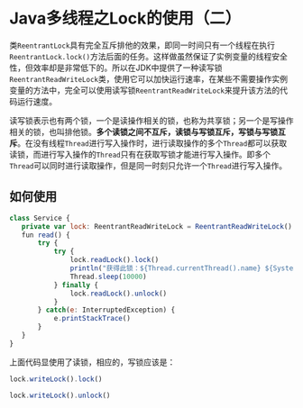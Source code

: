 # Java多线程之Lock的使用（二）

类`ReentrantLock`具有完全互斥排他的效果，即同一时间只有一个线程在执行`ReentrantLock.lock()`方法后面的任务。这样做虽然保证了实例变量的线程安全性，但效率却是非常低下的。所以在JDK中提供了一种读写锁`ReentrantReadWriteLock`类，使用它可以加快运行速率，在某些不需要操作实例变量的方法中，完全可以使用读写锁`ReentrantReadWriteLock`来提升该方法的代码运行速度。

读写锁表示也有两个锁，一个是读操作相关的锁，也称为共享锁；另一个是写操作相关的锁，也叫排他锁。**多个读锁之间不互斥，读锁与写锁互斥，写锁与写锁互斥**。在没有线程`Thread`进行写入操作时，进行读取操作的多个`Thread`都可以获取读锁，而进行写入操作的`Thread`只有在获取写锁才能进行写入操作。即多个`Thread`可以同时进行读取操作，但是同一时刻只允许一个`Thread`进行写入操作。

## 如何使用

```javascript
class Service {
   private var lock: ReentrantReadWriteLock = ReentrantReadWriteLock()
   fun read() {
       try {
           try {
               lock.readLock().lock()
               println("获得此锁：${Thread.currentThread().name} ${System.currentTimeMillis()}")
               Thread.sleep(10000)
           } finally {
               lock.readLock().unlock()
           }
       } catch(e: InterruptedException) {
           e.printStackTrace()
       }
   }
}
```

上面代码显使用了读锁，相应的，写锁应该是：

```javascript
lock.writeLock().lock()

lock.writeLock().unlock()
```

